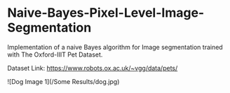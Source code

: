 # Naive-Bayes-Pixel-Level-Image-Segmentation

Implementation of a naive Bayes algorithm for Image segmentation trained with The Oxford-IIIT Pet Dataset.

Dataset Link: https://www.robots.ox.ac.uk/~vgg/data/pets/

![Dog Image 1](/Some Results/dog.jpg)
